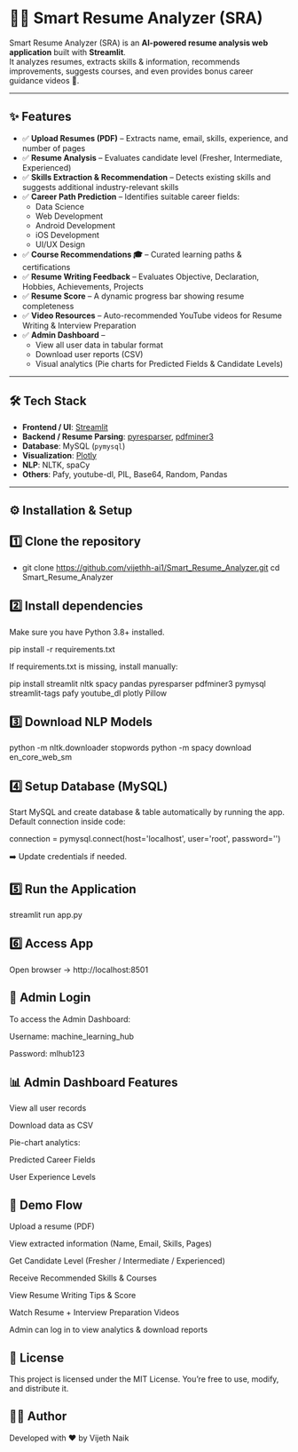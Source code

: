 # 🧑‍💼 Smart Resume Analyzer (SRA)

Smart Resume Analyzer (SRA) is an **AI-powered resume analysis web application** built with **Streamlit**.  
It analyzes resumes, extracts skills & information, recommends improvements, suggests courses, and even provides bonus career guidance videos 🎥.  

---

## ✨ Features

- ✅ **Upload Resumes (PDF)** – Extracts name, email, skills, experience, and number of pages  
- ✅ **Resume Analysis** – Evaluates candidate level (Fresher, Intermediate, Experienced)  
- ✅ **Skills Extraction & Recommendation** – Detects existing skills and suggests additional industry-relevant skills  
- ✅ **Career Path Prediction** – Identifies suitable career fields:
  - Data Science  
  - Web Development  
  - Android Development  
  - iOS Development  
  - UI/UX Design  
- ✅ **Course Recommendations 🎓** – Curated learning paths & certifications  
- ✅ **Resume Writing Feedback** – Evaluates Objective, Declaration, Hobbies, Achievements, Projects  
- ✅ **Resume Score** – A dynamic progress bar showing resume completeness  
- ✅ **Video Resources** – Auto-recommended YouTube videos for Resume Writing & Interview Preparation  
- ✅ **Admin Dashboard** –  
  - View all user data in tabular format  
  - Download user reports (CSV)  
  - Visual analytics (Pie charts for Predicted Fields & Candidate Levels)  

---

## 🛠️ Tech Stack

- **Frontend / UI**: [Streamlit](https://streamlit.io/)  
- **Backend / Resume Parsing**: [pyresparser](https://github.com/OmkarPathak/pyresparser), [pdfminer3](https://pypi.org/project/pdfminer3/)  
- **Database**: MySQL (`pymysql`)  
- **Visualization**: [Plotly](https://plotly.com/python/)  
- **NLP**: NLTK, spaCy  
- **Others**: Pafy, youtube-dl, PIL, Base64, Random, Pandas
  

---
## ⚙️ Installation & Setup 

## 1️⃣ Clone the repository 
- git clone https://github.com/vijethh-ai1/Smart_Resume_Analyzer.git cd Smart_Resume_Analyzer

## 2️⃣ Install dependencies

Make sure you have Python 3.8+ installed.

pip install -r requirements.txt

If requirements.txt is missing, install manually:

pip install streamlit nltk spacy pandas pyresparser pdfminer3 pymysql streamlit-tags pafy youtube_dl plotly Pillow

## 3️⃣ Download NLP Models
python -m nltk.downloader stopwords
python -m spacy download en_core_web_sm

## 4️⃣ Setup Database (MySQL)

Start MySQL and create database & table automatically by running the app.
Default connection inside code:

connection = pymysql.connect(host='localhost', user='root', password='')


➡️ Update credentials if needed.

## 5️⃣ Run the Application
streamlit run app.py

## 6️⃣ Access App

Open browser → http://localhost:8501

## 🔑 Admin Login

To access the Admin Dashboard:

Username: machine_learning_hub

Password: mlhub123

## 📊 Admin Dashboard Features

View all user records

Download data as CSV

Pie-chart analytics:

Predicted Career Fields

User Experience Levels

## 🎥 Demo Flow

Upload a resume (PDF)

View extracted information (Name, Email, Skills, Pages)

Get Candidate Level (Fresher / Intermediate / Experienced)

Receive Recommended Skills & Courses

View Resume Writing Tips & Score

Watch Resume + Interview Preparation Videos

Admin can log in to view analytics & download reports

## 📜 License

This project is licensed under the MIT License.
You’re free to use, modify, and distribute it.

## 👨‍💻 Author

Developed with ❤️ by Vijeth Naik

